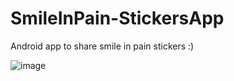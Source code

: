 # SmileInPain-StickersApp
Android app to share smile in pain stickers :) 

![image](https://user-images.githubusercontent.com/42006277/113450513-b49bbd80-941d-11eb-9543-06705ac8030f.png)
